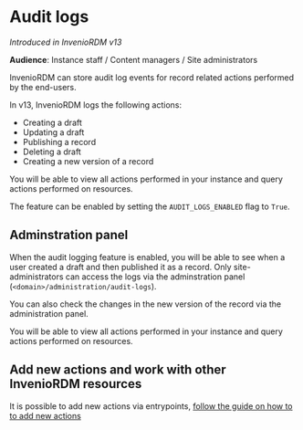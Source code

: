 # Audit logs

_Introduced in InvenioRDM v13_

**Audience**: Instance staff / Content managers / Site administrators

InvenioRDM can store audit log events for record related actions performed by the end-users.

In v13, InvenioRDM logs the following actions:

- Creating a draft
- Updating a draft
- Publishing a record
- Deleting a draft
- Creating a new version of a record

You will be able to view all actions performed in your instance and query actions performed on resources.

The feature can be enabled by setting the `AUDIT_LOGS_ENABLED` flag to `True`.

## Adminstration panel

When the audit logging feature is enabled, you will be able to see when a user created a draft and then published it as a record. Only site-administrators can access the logs via the adminstration panel (`<domain>/administration/audit-logs`).

You can also check the changes in the new version of the record via the administration panel.

You will be able to view all actions performed in your instance and query actions performed on resources.

## Add new actions and work with other InvenioRDM resources

It is possible to add new actions via entrypoints, [follow the guide on how to to add new actions](../maintenance/internals/audit-logs.md#how-to-add-new-actions)
